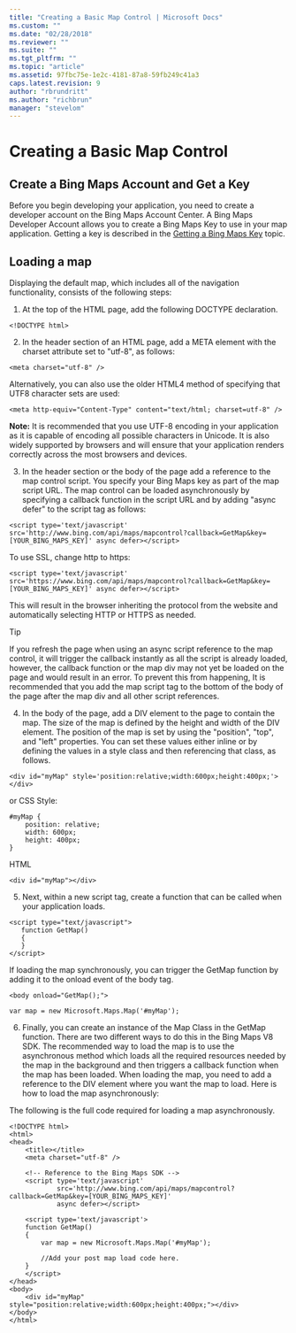 ```yaml
---
title: "Creating a Basic Map Control | Microsoft Docs"
ms.custom: ""
ms.date: "02/28/2018"
ms.reviewer: ""
ms.suite: ""
ms.tgt_pltfrm: ""
ms.topic: "article"
ms.assetid: 97fbc75e-1e2c-4181-87a8-59fb249c41a3
caps.latest.revision: 9
author: "rbrundritt"
ms.author: "richbrun"
manager: "stevelom"
---
```

# Creating a Basic Map Control



## Create a Bing Maps Account and Get a Key

Before you begin developing your application, you need to create a developer account on the Bing Maps Account Center. A Bing Maps Developer Account allows you to create a Bing Maps Key to use in your map application. Getting a key is described in the [Getting a Bing Maps Key](../getting-started/getting-a-bing-maps-key.md) topic.

## Loading a map

Displaying the default map, which includes all of the navigation functionality, consists of the following steps:

1.	At the top of the HTML page, add the following DOCTYPE declaration.

```
<!DOCTYPE html>
```

2.	In the header section of an HTML page, add a META element with the charset attribute set to "utf-8", as follows:

```
<meta charset="utf-8" />
```

Alternatively, you can also use the older HTML4 method of specifying that UTF8 character sets are used:

```
<meta http-equiv="Content-Type" content="text/html; charset=utf-8" />
```

**Note:** It is recommended that you use UTF-8 encoding in your application as it is capable of encoding all possible characters in Unicode. It is also widely supported by browsers and will ensure that your application renders correctly across the most browsers and devices. 

3. In the header section or the body of the page add a reference to the map control script. You specify your Bing Maps key as part of the map script URL.  The map control can be loaded asynchronously by specifying a callback function in the script URL and by adding "async defer" to the script tag as follows:

```
<script type='text/javascript' src='http://www.bing.com/api/maps/mapcontrol?callback=GetMap&key=[YOUR_BING_MAPS_KEY]' async defer></script>
```

To use SSL, change http to https:

```
<script type='text/javascript' src='https://www.bing.com/api/maps/mapcontrol?callback=GetMap&key=[YOUR_BING_MAPS_KEY]' async defer></script>
```

This will result in the browser inheriting the protocol from the website and automatically selecting HTTP or HTTPS as needed.

> [!TIP]
> If you refresh the page when using an async script reference to the map control, it will trigger the callback instantly as all the script is already loaded, however, the callback function or the map div may not yet be loaded on the page and would result in an error. To prevent this from happening, It is recommended that you add the map script tag to the bottom of the body of the page after the map div and all other script references. 

4.	In the body of the page, add a DIV element to the page to contain the map. The size of the map is defined by the height and width of the DIV element. The position of the map is set by using the "position", "top", and "left" properties. You can set these values either inline or by defining the values in a style class and then referencing that class, as follows.

```
<div id="myMap" style='position:relative;width:600px;height:400px;'></div>
```

or CSS Style:

```
#myMap {
    position: relative;
    width: 600px;
    height: 400px;
}
```

HTML
```
<div id="myMap"></div>
```


5.	Next, within a new script tag, create a function that can be called when your application loads.

```
<script type="text/javascript">
   function GetMap()
   {
   }
</script>
```

If loading the map synchronously, you can trigger the GetMap function by adding it to the onload event of the body tag.
 
```
<body onload="GetMap();">

var map = new Microsoft.Maps.Map('#myMap');
```

6.	Finally, you can create an instance of the Map Class in the GetMap function. There are two different ways to do this in the Bing Maps V8 SDK. The recommended way to load the map is to use the asynchronous method which loads all the required resources needed by the map in the background and then triggers a callback function when the map has been loaded.  When loading the map, you need to add a reference to the DIV element where you want the map to load. Here is how to load the map asynchronously:


The following is the full code required for loading a map asynchronously.

```
<!DOCTYPE html>
<html>
<head>
    <title></title>
    <meta charset="utf-8" />

    <!-- Reference to the Bing Maps SDK -->
    <script type='text/javascript'
            src='http://www.bing.com/api/maps/mapcontrol?callback=GetMap&key=[YOUR_BING_MAPS_KEY]' 
            async defer></script>
    
    <script type='text/javascript'>
    function GetMap()
    {
        var map = new Microsoft.Maps.Map('#myMap');

        //Add your post map load code here.
    }
    </script>
</head>
<body>
    <div id="myMap" style="position:relative;width:600px;height:400px;"></div>
</body>
</html>
```